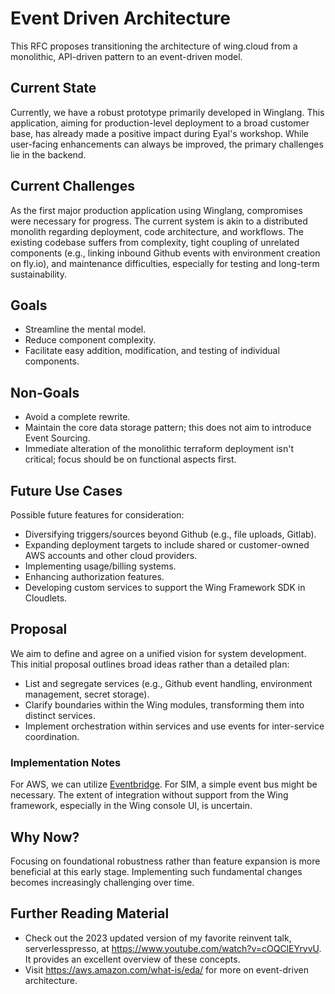 # Event Driven Architecture

This RFC proposes transitioning the architecture of wing.cloud from a monolithic, API-driven pattern to an event-driven model.

## Current State

Currently, we have a robust prototype primarily developed in Winglang. This application, aiming for production-level deployment to a broad customer base, has already made a positive impact during Eyal's workshop. While user-facing enhancements can always be improved, the primary challenges lie in the backend.

## Current Challenges

As the first major production application using Winglang, compromises were necessary for progress. The current system is akin to a distributed monolith regarding deployment, code architecture, and workflows. The existing codebase suffers from complexity, tight coupling of unrelated components (e.g., linking inbound Github events with environment creation on fly.io), and maintenance difficulties, especially for testing and long-term sustainability.

## Goals

- Streamline the mental model.
- Reduce component complexity.
- Facilitate easy addition, modification, and testing of individual components.

## Non-Goals

- Avoid a complete rewrite.
- Maintain the core data storage pattern; this does not aim to introduce Event Sourcing.
- Immediate alteration of the monolithic terraform deployment isn't critical; focus should be on functional aspects first.

## Future Use Cases

Possible future features for consideration:

- Diversifying triggers/sources beyond Github (e.g., file uploads, Gitlab).
- Expanding deployment targets to include shared or customer-owned AWS accounts and other cloud providers.
- Implementing usage/billing systems.
- Enhancing authorization features.
- Developing custom services to support the Wing Framework SDK in Cloudlets.

## Proposal

We aim to define and agree on a unified vision for system development. This initial proposal outlines broad ideas rather than a detailed plan:

- List and segregate services (e.g., Github event handling, environment management, secret storage).
- Clarify boundaries within the Wing modules, transforming them into distinct services.
- Implement orchestration within services and use events for inter-service coordination.

### Implementation Notes

For AWS, we can utilize [Eventbridge](https://aws.amazon.com/eventbridge/). For SIM, a simple event bus might be necessary. The extent of integration without support from the Wing framework, especially in the Wing console UI, is uncertain.

## Why Now?

Focusing on foundational robustness rather than feature expansion is more beneficial at this early stage. Implementing such fundamental changes becomes increasingly challenging over time.

## Further Reading Material

- Check out the 2023 updated version of my favorite reinvent talk, serverlesspresso, at https://www.youtube.com/watch?v=cOQClEYryvU. It provides an excellent overview of these concepts.
- Visit https://aws.amazon.com/what-is/eda/ for more on event-driven architecture.
